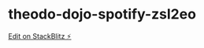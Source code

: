 # theodo-dojo-spotify-zsl2eo

[Edit on StackBlitz ⚡️](https://stackblitz.com/edit/theodo-dojo-spotify-zsl2eo)